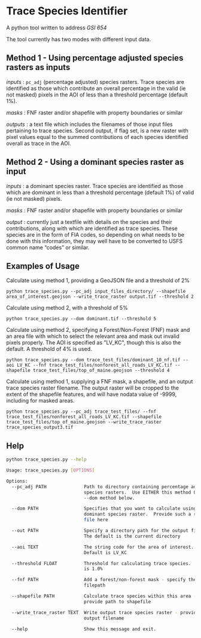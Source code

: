 # Trace Species Identifier

A python tool written to address _*GSI 654*_

The tool currently has two modes with different input data.

## Method 1 - Using percentage adjusted species rasters as inputs

*inputs* : `pc_adj` (percentage adjusted) species rasters.  Trace species are identified as those which contribute an overall percentage in the valid (ie not masked) pixels in the AOI of less than a threshold percentage (default 1%).

*masks* : FNF raster and/or shapefile with property boundaries or similar

*outputs* : a text file which includes the filenames of those input files pertaining to trace species.  Second output, if flag set, is a new raster with pixel values equal to the summed contributions of each species identified overall as trace in the AOI.

## Method 2 - Using a dominant species raster as input

*inputs* : a dominant species raster.  Trace species are identified as those which are dominant in less than a threshold percentage (default 1%) of valid (ie not masked) pixels.

*masks* : FNF raster and/or shapefile with property boundaries or similar

*output* : currently just a textfile with details on the species and their contributions, along with which are identified as trace species.  These species are in the form of FIA codes, so depending on what needs to be done with this information, they may well have to be converted to USFS common name “codes” or similar.

## Examples of Usage

Calculate using method 1, providing a GeoJSON file and a threshold of 2%

`python trace_species.py --pc_adj input_files_directory/ --shapefile area_of_interest.geojson --write_trace_raster output.tif --threshold 2`

Calculate using method 2, with a threshold of 5%

`python trace_species.py --dom dominant.tif --threshold 5`

Calculate using method 2, specifying a Forest/Non-Forest (FNF) mask and an area file with which to select the relevant area and mask out invalid pixels properly.  The AOI is specified as "LV_KC", though this is also the default.  A threshold of 4% is used.

`python trace_species.py --dom trace_test_files/dominant_10_nf.tif --aoi LV_KC --fnf trace_test_files/nonforest_all_roads_LV_KC.tif --shapefile trace_test_files/top_of_maine.geojson --threshold 4`

Calculate using method 1, supplying a FNF mask, a shapefile, and an output trace species raster filename.  The output raster will be cropped to the extent of the shapefile features, and will have nodata value of -9999, including for masked areas.  

`python trace_species.py --pc_adj trace_test_files/ --fnf trace_test_files/nonforest_all_roads_LV_KC.tif --shapefile trace_test_files/top_of_maine.geojson --write_trace_raster trace_species_output3.tif`

## Help

```bash
python trace_species.py --help

Usage: trace_species.py [OPTIONS]

Options:
  --pc_adj PATH              Path to directory containing percentage adjusted
                             species rasters.  Use EITHER this method OR the
                             --dom method below.

  --dom PATH                 Specifies that you want to calculate using a
                             dominant species raster.  Provide such a raster
                             file here

  --out PATH                 Specify a directory path for the output files.
                             The default is the current directory

  --aoi TEXT                 The string code for the area of interest.
                             Default is LV_KC

  --threshold FLOAT          Threshold for calculating trace species.  Default
                             is 1.0%

  --fnf PATH                 Add a forest/non-forest mask - specify the
                             filepath

  --shapefile PATH           Calculate trace species within this area -
                             provide path to shapefile

  --write_trace_raster TEXT  Write output trace species raster - provide
                             output filename

  --help                     Show this message and exit.
```
